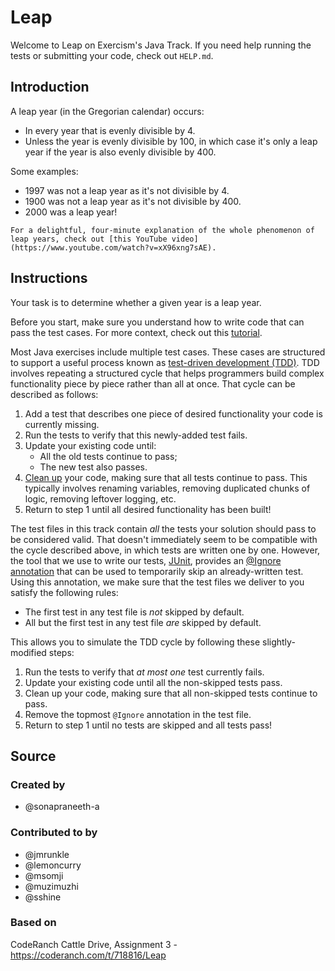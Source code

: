 # Leap

Welcome to Leap on Exercism's Java Track.
If you need help running the tests or submitting your code, check out `HELP.md`.

## Introduction

A leap year (in the Gregorian calendar) occurs:

- In every year that is evenly divisible by 4.
- Unless the year is evenly divisible by 100, in which case it's only a leap year if the year is also evenly divisible by 400.

Some examples:

- 1997 was not a leap year as it's not divisible by 4.
- 1900 was not a leap year as it's not divisible by 400.
- 2000 was a leap year!

~~~~exercism/note
For a delightful, four-minute explanation of the whole phenomenon of leap years, check out [this YouTube video](https://www.youtube.com/watch?v=xX96xng7sAE).
~~~~

## Instructions

Your task is to determine whether a given year is a leap year.

Before you start, make sure you understand how to write code that can pass the test cases.
For more context, check out this [tutorial](https://github.com/exercism/java/blob/main/exercises/practice/hello-world/.docs/instructions.append.md#tutorial).

Most Java exercises include multiple test cases. These cases are structured to
support a useful process known as
[test-driven development (TDD)](https://en.wikipedia.org/wiki/Test-driven_development).
TDD involves repeating a structured cycle that helps programmers build complex
functionality piece by piece rather than all at once. That cycle can be
described as follows:

1. Add a test that describes one piece of desired functionality your code is
currently missing.
2. Run the tests to verify that this newly-added test fails.
3. Update your existing code until:
    - All the old tests continue to pass;
    - The new test also passes.
4. [Clean up](https://en.wikipedia.org/wiki/Code_refactoring) your code, making
sure that all tests continue to pass. This typically involves renaming
variables, removing duplicated chunks of logic, removing leftover logging, etc.
5. Return to step 1 until all desired functionality has been built!

The test files in this track contain _all_ the tests your solution should pass
to be considered valid. That doesn't immediately seem to be compatible with the
cycle described above, in which tests are written one by one. However, the
tool that we use to write our tests, [JUnit](http://junit.org), provides an
[@Ignore](http://junit.sourceforge.net/javadoc/org/junit/Ignore.html)
[annotation](https://docs.oracle.com/javase/tutorial/java/annotations/) that
can be used to temporarily skip an already-written test. Using this annotation,
we make sure that the test files we deliver to you satisfy the following rules:

- The first test in any test file is _not_ skipped by default.
- All but the first test in any test file _are_ skipped by default.

This allows you to simulate the TDD cycle by following these slightly-modified
steps:

1. Run the tests to verify that _at most one_ test currently fails.
2. Update your existing code until all the non-skipped tests pass.
3. Clean up your code, making sure that all non-skipped tests continue to pass.
4. Remove the topmost `@Ignore` annotation in the test file.
5. Return to step 1 until no tests are skipped and all tests pass!

## Source

### Created by

- @sonapraneeth-a

### Contributed to by

- @jmrunkle
- @lemoncurry
- @msomji
- @muzimuzhi
- @sshine

### Based on

CodeRanch Cattle Drive, Assignment 3 - https://coderanch.com/t/718816/Leap